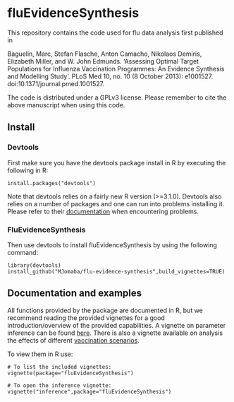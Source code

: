 # fluEvidenceSynthesis

This repository contains the code used for flu data analysis first published in

Baguelin, Marc, Stefan Flasche, Anton Camacho, Nikolaos Demiris, Elizabeth Miller, and W. John Edmunds. ‘Assessing Optimal Target Populations for Influenza Vaccination Programmes: An Evidence Synthesis and Modelling Study’. PLoS Med 10, no. 10 (8 October 2013): e1001527. doi:10.1371/journal.pmed.1001527.

The code is distributed under a GPLv3 license. Please remember to cite the above manuscript when using this code.

## Install

### Devtools

First make sure you have the devtools package install in R by executing the following in R:

```{r}
install.packages("devtools")
```

Note that devtools relies on a fairly new R version (>=3.1.0). Devtools also relies on a number of packages and one can run into problems installing it. Please refer to their [documentation](https://github.com/hadley/devtools) when encountering problems.

### FluEvidenceSynthesis

Then use devtools to install fluEvidenceSynthesis by using the following command:

```{r}
library(devtools)
install_github("MJomaba/flu-evidence-synthesis",build_vignettes=TRUE)
```

## Documentation and examples

All functions provided by the package are documented in R, but we recommend reading the provided vignettes for a good introduction/overview of the provided capabilities. A vignette on parameter inference can be found [here](http://blackedder.github.io/flu-evidence-synthesis/inference.html). There is also a vignette available on analysis the effects of different [vaccination scenarios](http://blackedder.github.io/flu-evidence-synthesis/vaccination.html).

To view them in R use:

```{r}
# To list the included vignettes:
vignette(package="fluEvidenceSynthesis")

# To open the inference vignette:
vignette("inference",package="fluEvidenceSynthesis")
```
